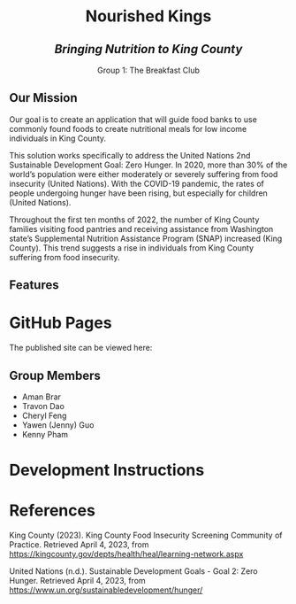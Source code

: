 <h1 align="center">Nourished Kings</h1>

<h2 align="center"><em>Bringing Nutrition to King County</em></h2>

<p align="center">Group 1: The Breakfast Club</p>

<h2>Our Mission</h2>

Our goal is to create an application that will guide food banks to use commonly found foods to create nutritional meals for low income individuals in King County.

This solution works specifically to address the United Nations 2nd Sustainable Development Goal: Zero Hunger. In 2020, more than 30% of the world’s population were either moderately or severely suffering from food insecurity (United Nations). With the COVID-19 pandemic, the rates of people undergoing hunger have been rising, but especially for children (United Nations). 

Throughout the first ten months of 2022, the number of King County families visiting food pantries and receiving assistance from Washington state’s Supplemental Nutrition Assistance Program (SNAP) increased (King County). This trend suggests a rise in individuals from King County suffering from food insecurity. 

## Features

# GitHub Pages
The published site can be viewed here: 

## Group Members
* Aman Brar
* Travon Dao
* Cheryl Feng
* Yawen (Jenny) Guo
* Kenny Pham

# Development Instructions

# References
King County (2023). King County Food Insecurity Screening Community of Practice. Retrieved April 4, 2023, from https://kingcounty.gov/depts/health/heal/learning-network.aspx

United Nations (n.d.). Sustainable Development Goals - Goal 2: Zero Hunger. Retrieved April 4, 2023, from https://www.un.org/sustainabledevelopment/hunger/

